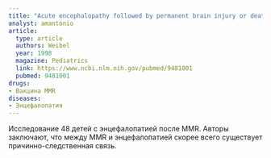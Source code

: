 ```yaml
---
title: "Acute encephalopathy followed by permanent brain injury or death associated with further attenuated measles vaccines: a review of claims submitted to the National Vaccine Injury Compensation Program"
analyst: amantonio
article:
  type: article
  authors: Weibel
  year: 1998
  magazine: Pediatrics
  link: https://www.ncbi.nlm.nih.gov/pubmed/9481001
  pubmed: 9481001
drugs:
- Вакцина MMR
diseases:
- Энцефалопатия
---
```


Исследование 48 детей с энцефалопатией после MMR. Авторы заключают, что между MMR и энцефалопатией скорее всего существует причинно-следственная связь.

